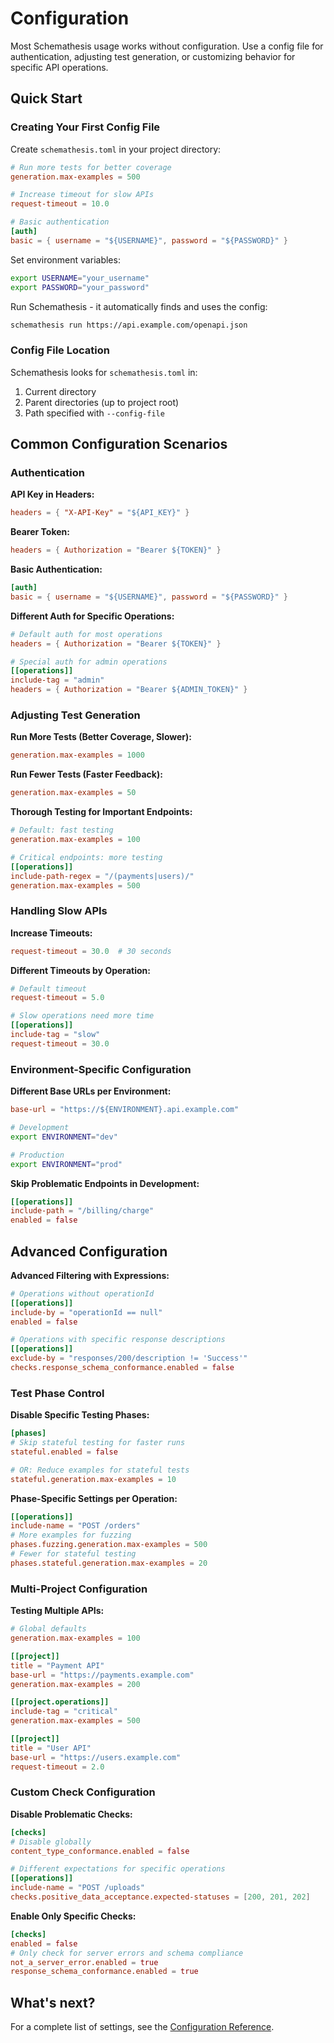 # Configuration

Most Schemathesis usage works without configuration. Use a config file for authentication, adjusting test generation, or customizing behavior for specific API operations.

## Quick Start

### Creating Your First Config File

Create `schemathesis.toml` in your project directory:

```toml
# Run more tests for better coverage
generation.max-examples = 500

# Increase timeout for slow APIs
request-timeout = 10.0

# Basic authentication
[auth]
basic = { username = "${USERNAME}", password = "${PASSWORD}" }
```

Set environment variables:
```bash
export USERNAME="your_username"
export PASSWORD="your_password"
```

Run Schemathesis - it automatically finds and uses the config:
```bash
schemathesis run https://api.example.com/openapi.json
```

### Config File Location

Schemathesis looks for `schemathesis.toml` in:

1. Current directory
2. Parent directories (up to project root)
3. Path specified with `--config-file`

## Common Configuration Scenarios

### Authentication

**API Key in Headers:**
```toml
headers = { "X-API-Key" = "${API_KEY}" }
```

**Bearer Token:**
```toml
headers = { Authorization = "Bearer ${TOKEN}" }
```

**Basic Authentication:**
```toml
[auth]
basic = { username = "${USERNAME}", password = "${PASSWORD}" }
```

**Different Auth for Specific Operations:**
```toml
# Default auth for most operations
headers = { Authorization = "Bearer ${TOKEN}" }

# Special auth for admin operations
[[operations]]
include-tag = "admin"
headers = { Authorization = "Bearer ${ADMIN_TOKEN}" }
```

### Adjusting Test Generation

**Run More Tests (Better Coverage, Slower):**
```toml
generation.max-examples = 1000
```

**Run Fewer Tests (Faster Feedback):**
```toml
generation.max-examples = 50
```

**Thorough Testing for Important Endpoints:**
```toml
# Default: fast testing
generation.max-examples = 100

# Critical endpoints: more testing
[[operations]]
include-path-regex = "/(payments|users)/"
generation.max-examples = 500
```

### Handling Slow APIs

**Increase Timeouts:**
```toml
request-timeout = 30.0  # 30 seconds
```

**Different Timeouts by Operation:**
```toml
# Default timeout
request-timeout = 5.0

# Slow operations need more time
[[operations]]
include-tag = "slow"
request-timeout = 30.0
```

### Environment-Specific Configuration

**Different Base URLs per Environment:**
```toml
base-url = "https://${ENVIRONMENT}.api.example.com"
```

```bash
# Development
export ENVIRONMENT="dev"

# Production  
export ENVIRONMENT="prod"
```

**Skip Problematic Endpoints in Development:**
```toml
[[operations]]
include-path = "/billing/charge"
enabled = false
```

## Advanced Configuration

**Advanced Filtering with Expressions:**
```toml
# Operations without operationId
[[operations]]
include-by = "operationId == null"
enabled = false

# Operations with specific response descriptions
[[operations]]
exclude-by = "responses/200/description != 'Success'"
checks.response_schema_conformance.enabled = false
```

### Test Phase Control

**Disable Specific Testing Phases:**
```toml
[phases]
# Skip stateful testing for faster runs
stateful.enabled = false

# OR: Reduce examples for stateful tests
stateful.generation.max-examples = 10
```

**Phase-Specific Settings per Operation:**
```toml
[[operations]]
include-name = "POST /orders"
# More examples for fuzzing
phases.fuzzing.generation.max-examples = 500
# Fewer for stateful testing
phases.stateful.generation.max-examples = 20
```

### Multi-Project Configuration

**Testing Multiple APIs:**
```toml
# Global defaults
generation.max-examples = 100

[[project]]
title = "Payment API"
base-url = "https://payments.example.com"
generation.max-examples = 200

[[project.operations]]
include-tag = "critical"
generation.max-examples = 500

[[project]]
title = "User API" 
base-url = "https://users.example.com"
request-timeout = 2.0
```

### Custom Check Configuration

**Disable Problematic Checks:**
```toml
[checks]
# Disable globally
content_type_conformance.enabled = false

# Different expectations for specific operations
[[operations]]
include-name = "POST /uploads"
checks.positive_data_acceptance.expected-statuses = [200, 201, 202]
```

**Enable Only Specific Checks:**
```toml
[checks]
enabled = false
# Only check for server errors and schema compliance
not_a_server_error.enabled = true
response_schema_conformance.enabled = true
```

## What's next?

For a complete list of settings, see the [Configuration Reference](reference/configuration.md).

